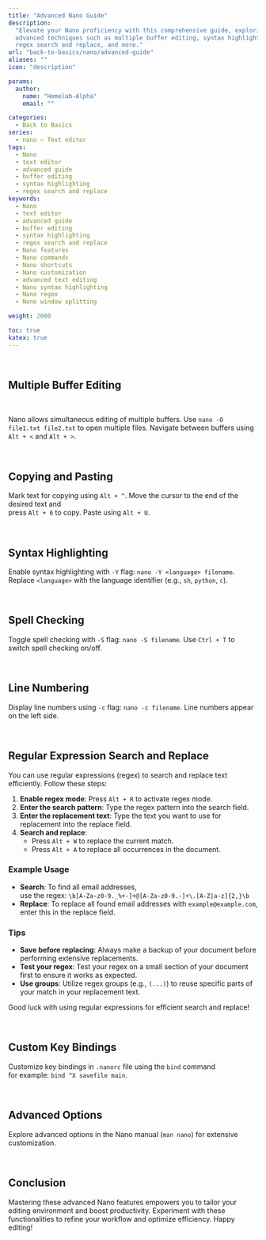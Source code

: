 ```yaml
---
title: "Advanced Nano Guide"
description:
  "Elevate your Nano proficiency with this comprehensive guide, exploring
  advanced techniques such as multiple buffer editing, syntax highlighting,
  regex search and replace, and more."
url: "back-to-basics/nano/advanced-guide"
aliases: ""
icon: "description"

params:
  author:
    name: "Homelab-Alpha"
    email: ""

categories:
  - Back to Basics
series:
  - nano – Text editor
tags:
  - Nano
  - text editor
  - advanced guide
  - buffer editing
  - syntax highlighting
  - regex search and replace
keywords:
  - Nano
  - text editor
  - advanced guide
  - buffer editing
  - syntax highlighting
  - regex search and replace
  - Nano features
  - Nano commands
  - Nano shortcuts
  - Nano customization
  - advanced text editing
  - Nano syntax highlighting
  - Nano regex
  - Nano window splitting

weight: 2600

toc: true
katex: true
---
```


<br />

## Multiple Buffer Editing

<br />

Nano allows simultaneous editing of multiple buffers. Use
`nano -O file1.txt file2.txt` to open multiple files. Navigate between buffers
using `Alt + <` and `Alt + >`.

<br />

## Copying and Pasting

Mark text for copying using `Alt + ^`. Move the cursor to the end of the desired
text and\
press `Alt + 6` to copy. Paste using `Alt + U`.

<br />

## Syntax Highlighting

Enable syntax highlighting with `-Y` flag: `nano -Y <language> filename`.
Replace `<language>` with the language identifier (e.g., `sh`, `python`, `c`).

<br />

## Spell Checking

Toggle spell checking with `-S` flag: `nano -S filename`. Use `Ctrl + T` to
switch spell checking on/off.

<br />

## Line Numbering

Display line numbers using `-c` flag: `nano -c filename`. Line numbers appear on
the left side.

<br />

## Regular Expression Search and Replace

You can use regular expressions (regex) to search and replace text efficiently.
Follow these steps:

1. **Enable regex mode**: Press `Alt + R` to activate regex mode.
2. **Enter the search pattern**: Type the regex pattern into the search field.
3. **Enter the replacement text**: Type the text you want to use for replacement
   into the replace field.
4. **Search and replace**:
   - Press `Alt + W` to replace the current match.
   - Press `Alt + A` to replace all occurrences in the document.

### Example Usage

- **Search**: To find all email addresses,\
  use the regex: `\b[A-Za-z0-9._%+-]+@[A-Za-z0-9.-]+\.[A-Z|a-z]{2,}\b`
- **Replace**: To replace all found email addresses with `example@example.com`,
  enter this in the replace field.

### Tips

- **Save before replacing**: Always make a backup of your document before
  performing extensive replacements.
- **Test your regex**: Test your regex on a small section of your document first
  to ensure it works as expected.
- **Use groups**: Utilize regex groups (e.g., `(...)`) to reuse specific parts
  of your match in your replacement text.

Good luck with using regular expressions for efficient search and replace!

<br />

## Custom Key Bindings

Customize key bindings in `.nanorc` file using the `bind` command\
for example: `bind ^X savefile main`.

<br />

## Advanced Options

Explore advanced options in the Nano manual (`man nano`) for extensive
customization.

<br />

## Conclusion

Mastering these advanced Nano features empowers you to tailor your editing
environment and boost productivity. Experiment with these functionalities to
refine your workflow and optimize efficiency. Happy editing!

